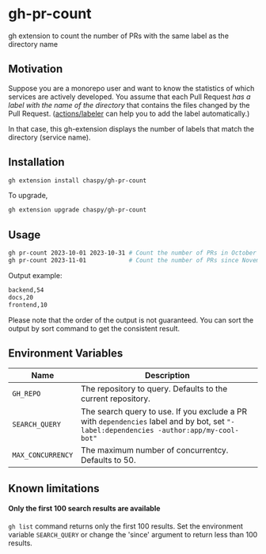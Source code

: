 # gh-pr-count

gh extension to count the number of PRs with the same label as the directory name

## Motivation

Suppose you are a monorepo user and want to know the statistics of which services are actively developed.
You assume that each Pull Request _has a label with the name of the directory_ that contains the files changed by the Pull Request. ([actions/labeler](https://github.com/actions/labeler) can help you to add the label automatically.)

In that case, this gh-extension displays the number of labels that match the directory (service name).

## Installation

```sh
gh extension install chaspy/gh-pr-count
```

To upgrade,

```sh
gh extension upgrade chaspy/gh-pr-count
```

## Usage

```sh
gh pr-count 2023-10-01 2023-10-31 # Count the number of PRs in October 2023
gh pr-count 2023-11-01            # Count the number of PRs since November 1st, 2023 until now
```

Output example:

```sh
backend,54
docs,20
frontend,10
```

Please note that the order of the output is not guaranteed. You can sort the output by sort command to get the consistent result.

## Environment Variables

| Name               | Description                                                                                                                            |
| ------------------ | -------------------------------------------------------------------------------------------------------------------------------------- |
| `GH_REPO`          | The repository to query. Defaults to the current repository.                                                                           |
| `SEARCH_QUERY`     | The search query to use. If you exclude a PR with `dependencies` label and by bot, set `"-label:dependencies -author:app/my-cool-bot"` |
| `MAX_CONCURRENCY` | The maximum number of concurrentcy. Defaults to 50.                                                                                    |

## Known limitations

#### Only the first 100 search results are available

`gh list` command returns only the first 100 results. Set the environment variable `SEARCH_QUERY` or change the 'since' argument to return less than 100 results.
